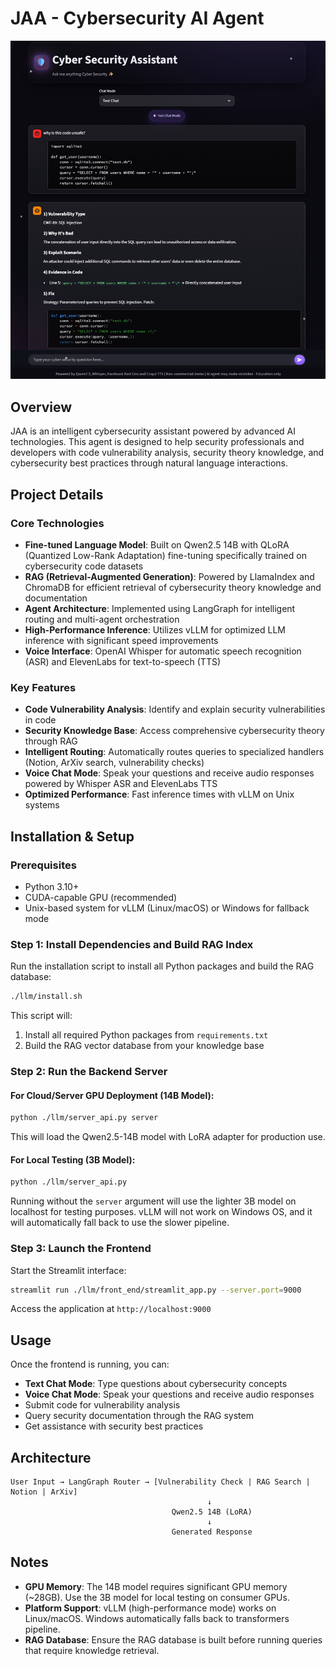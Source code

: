 # JAA - Cybersecurity AI Agent

![Demo](demo.png)

## Overview

JAA is an intelligent cybersecurity assistant powered by advanced AI technologies. This agent is designed to help security professionals and developers with code vulnerability analysis, security theory knowledge, and cybersecurity best practices through natural language interactions.

## Project Details

### Core Technologies

- **Fine-tuned Language Model**: Built on Qwen2.5 14B with QLoRA (Quantized Low-Rank Adaptation) fine-tuning specifically trained on cybersecurity code datasets
- **RAG (Retrieval-Augmented Generation)**: Powered by LlamaIndex and ChromaDB for efficient retrieval of cybersecurity theory knowledge and documentation
- **Agent Architecture**: Implemented using LangGraph for intelligent routing and multi-agent orchestration
- **High-Performance Inference**: Utilizes vLLM for optimized LLM inference with significant speed improvements
- **Voice Interface**: OpenAI Whisper for automatic speech recognition (ASR) and ElevenLabs for text-to-speech (TTS)

### Key Features

- **Code Vulnerability Analysis**: Identify and explain security vulnerabilities in code
- **Security Knowledge Base**: Access comprehensive cybersecurity theory through RAG
- **Intelligent Routing**: Automatically routes queries to specialized handlers (Notion, ArXiv search, vulnerability checks)
- **Voice Chat Mode**: Speak your questions and receive audio responses powered by Whisper ASR and ElevenLabs TTS
- **Optimized Performance**: Fast inference times with vLLM on Unix systems

## Installation & Setup

### Prerequisites

- Python 3.10+
- CUDA-capable GPU (recommended)
- Unix-based system for vLLM (Linux/macOS) or Windows for fallback mode

### Step 1: Install Dependencies and Build RAG Index

Run the installation script to install all Python packages and build the RAG database:

```bash
./llm/install.sh
```

This script will:
1. Install all required Python packages from `requirements.txt`
2. Build the RAG vector database from your knowledge base

### Step 2: Run the Backend Server

#### For Cloud/Server GPU Deployment (14B Model):

```bash
python ./llm/server_api.py server
```

This will load the Qwen2.5-14B model with LoRA adapter for production use.

#### For Local Testing (3B Model):

```bash
python ./llm/server_api.py
```

Running without the `server` argument will use the lighter 3B model on localhost for testing purposes.
vLLM will not work on Windows OS, and it will automatically fall back to use the slower pipeline.

### Step 3: Launch the Frontend

Start the Streamlit interface:

```bash
streamlit run ./llm/front_end/streamlit_app.py --server.port=9000
```

Access the application at `http://localhost:9000`

## Usage

Once the frontend is running, you can:
- **Text Chat Mode**: Type questions about cybersecurity concepts
- **Voice Chat Mode**: Speak your questions and receive audio responses
- Submit code for vulnerability analysis
- Query security documentation through the RAG system
- Get assistance with security best practices

## Architecture

```
User Input → LangGraph Router → [Vulnerability Check | RAG Search | Notion | ArXiv]
                                            ↓
                                    Qwen2.5 14B (LoRA)
                                            ↓
                                    Generated Response
```

## Notes

- **GPU Memory**: The 14B model requires significant GPU memory (~28GB). Use the 3B model for local testing on consumer GPUs.
- **Platform Support**: vLLM (high-performance mode) works on Linux/macOS. Windows automatically falls back to transformers pipeline.
- **RAG Database**: Ensure the RAG database is built before running queries that require knowledge retrieval.
